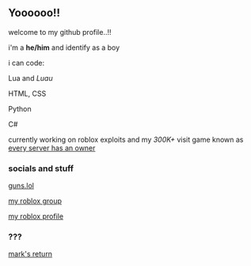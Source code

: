 ## Yoooooo!!
welcome to my github profile..!!

i'm a **he/him** and identify as a boy

i can code:

Lua and *Luau*

HTML, CSS

Python

C#

currently working on roblox exploits and my *300K+* visit game known as [every server has an owner](https://www.roblox.com/games/18192691674/every-server-has-a-owner-remake)

### socials and stuff

[guns.lol](https://guns.lol/sneakytank5)

[my roblox group](https://www.roblox.com/communities/34503619/sneakytank5)

[my roblox profile](https://www.roblox.com/users/2430994819/profile)

### ???

[mark's return](https://replit.com/mark)


<!--
**sneakytank5lol/sneakytank5lol** is a ✨ _special_ ✨ repository because its `README.md` (this file) appears on your GitHub profile.

Here are some ideas to get you started:

- 🔭 I’m currently working on ...
- 🌱 I’m currently learning ...
- 👯 I’m looking to collaborate on ...
- 🤔 I’m looking for help with ...
- 💬 Ask me about ...
- 📫 How to reach me: ...
- 😄 Pronouns: ...
- ⚡ Fun fact: ...
-->
